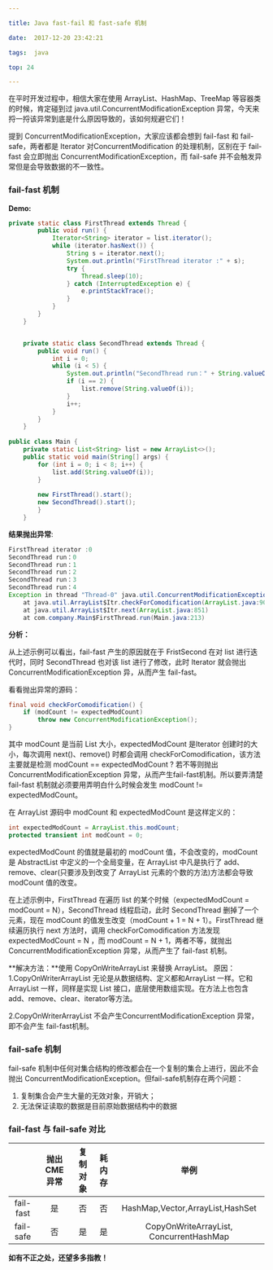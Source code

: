 ```yaml
---

title: Java fast-fail 和 fast-safe 机制

date:  2017-12-20 23:42:21

tags:  java

top: 24

---
```


在平时开发过程中，相信大家在使用 ArrayList、HashMap、TreeMap 等容器类的时候，肯定碰到过 java.util.ConcurrentModificationException 异常，今天来捋一捋该异常到底是什么原因导致的，该如何规避它们！

提到 ConcurrentModificationException，大家应该都会想到 fail-fast 和 fail-safe，两者都是 Iterator 对ConcurrentModification 的处理机制，区别在于 fail-fast 会立即抛出 ConcurrentModificationException，而 fail-safe 并不会触发异常但是会导致数据的不一致性。

### fail-fast 机制
**Demo:**

```java
private static class FirstThread extends Thread {
        public void run() {
            Iterator<String> iterator = list.iterator();
            while (iterator.hasNext()) {
                String s = iterator.next();
                System.out.println("FirstThread iterator :" + s);
                try {
                    Thread.sleep(10);
                } catch (InterruptedException e) {
                    e.printStackTrace();
                }
            }
        }
    }


    private static class SecondThread extends Thread {
        public void run() {
            int i = 0;
            while (i < 5) {
                System.out.println("SecondThread run：" + String.valueOf(i));
                if (i == 2) {
                    list.remove(String.valueOf(i));
                }
                i++;
            }
        }
    }
    
public class Main {
    private static List<String> list = new ArrayList<>();
    public static void main(String[] args) {
        for (int i = 0; i < 8; i++) {
            list.add(String.valueOf(i));
        }
        
        new FirstThread().start();
        new SecondThread().start();
        }
    }
```

**结果抛出异常**:

```java
FirstThread iterator :0
SecondThread run：0
SecondThread run：1
SecondThread run：2
SecondThread run：3
SecondThread run：4
Exception in thread "Thread-0" java.util.ConcurrentModificationException
	at java.util.ArrayList$Itr.checkForComodification(ArrayList.java:901)
	at java.util.ArrayList$Itr.next(ArrayList.java:851)
	at com.company.Main$FirstThread.run(Main.java:213)
```

**分析：**

从上述示例可以看出，fail-fast 产生的原因就在于 FristSecond 在对 list 进行迭代时，同时 SecondThread 也对该 list 进行了修改，此时 Iterator 就会抛出 ConcurrentModificationException 异，从而产生 fail-fast。

看看抛出异常的源码：

```java
final void checkForComodification() {
    if (modCount != expectedModCount)
        throw new ConcurrentModificationException();
}
```
其中 modCount 是当前 List 大小，expectedModCount 是Iterator 创建时的大小，每次调用 next()、remove() 时都会调用 checkForComodification，该方法主要就是检测 modCount == expectedModCount ? 若不等则抛出ConcurrentModificationException 异常，从而产生fail-fast机制。所以要弄清楚 fail-fast 机制就必须要用弄明白什么时候会发生 modCount != expectedModCount。

在 ArrayList 源码中 modCount 和 expectedModCount 是这样定义的：

```java
int expectedModCount = ArrayList.this.modCount;
protected transient int modCount = 0;
```
expectedModCount 的值就是最初的 modCount 值，不会改变的，modCount 是 AbstractList 中定义的一个全局变量，在 ArrayList 中凡是执行了 add、remove、clear(只要涉及到改变了 ArrayList 元素的个数的方法)方法都会导致 modCount 值的改变。

在上述示例中，FirstThread 在遍历 list 的某个时候（expectedModCount = modCount = N），SecondThread 线程启动，此时 SecondThread 删掉了一个元素，现在 modCount 的值发生改变（modCount + 1 = N + 1）。FirstThread 继续遍历执行 next 方法时，调用 checkForComodification 方法发现expectedModCount  = N  ，而 modCount = N + 1，两者不等，就抛出 ConcurrentModificationException 异常，从而产生了 fail-fast 机制。

**解决方法：**使用 CopyOnWriteArrayList 来替换 ArrayList。
原因：
1.CopyOnWriterArrayList 无论是从数据结构、定义都和ArrayList 一样。它和 ArrayList 一样，同样是实现 List 接口，底层使用数组实现。在方法上也包含 add、remove、clear、iterator等方法。

2.CopyOnWriterArrayList 不会产生ConcurrentModificationException 异常，即不会产生 fail-fast机制。

### fail-safe 机制
fail-safe 机制中任何对集合结构的修改都会在一个复制的集合上进行，因此不会抛出 ConcurrentModificationException。但fail-safe机制存在两个问题：
1. 复制集合会产生大量的无效对象，开销大；
2. 无法保证读取的数据是目前原始数据结构中的数据

### fail-fast 与 fail-safe 对比

|| 抛出 CME 异常 | 复制对象 | 耗内存 | 举例 |
|:---:|:---:|:---:|:---:|:---:|
|fail-fast|是|否|否|HashMap,Vector,ArrayList,HashSet|
|fail-safe|否|是|是|CopyOnWriteArrayList, ConcurrentHashMap|

**如有不正之处，还望多多指教！**


